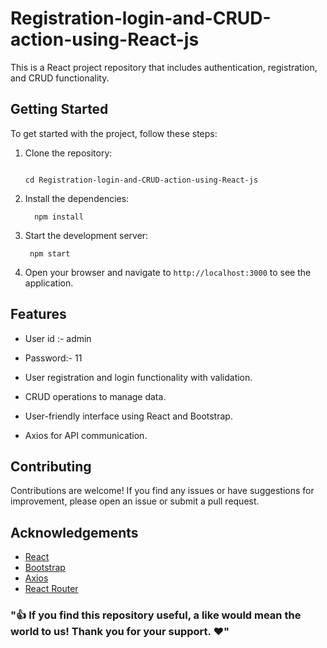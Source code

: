 # Registration-login-and-CRUD-action-using-React-js

This is a React project repository that includes authentication, registration, and CRUD functionality.

## Getting Started

To get started with the project, follow these steps:

1. Clone the repository:  

    ```
   
    ```  
    ```
    cd Registration-login-and-CRUD-action-using-React-js
    ```

2. Install the dependencies:  

    ```
      npm install
    ```

3. Start the development server:  
    ```
     npm start
    ```

4. Open your browser and navigate to `http://localhost:3000` to see the application.

## Features

- User id :- admin
- Password:- 11

- User registration and login functionality with validation.
- CRUD operations to manage data.
- User-friendly interface using React and Bootstrap.
- Axios for API communication.

## Contributing

Contributions are welcome! If you find any issues or have suggestions for improvement, please open an issue or submit a pull request.

## Acknowledgements

- [React](https://reactjs.org/)
- [Bootstrap](https://getbootstrap.com/)
- [Axios](https://axios-http.com/)
- [React Router](https://reactrouter.com/)

### "👍 If you find this repository useful, a like would mean the world to us! Thank you for your support. ❤️"

